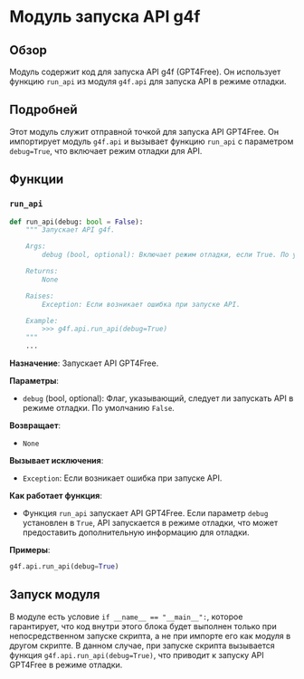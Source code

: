 # Модуль запуска API g4f

## Обзор

Модуль содержит код для запуска API g4f (GPT4Free). Он использует функцию `run_api` из модуля `g4f.api` для запуска API в режиме отладки.

## Подробней

Этот модуль служит отправной точкой для запуска API GPT4Free. Он импортирует модуль `g4f.api` и вызывает функцию `run_api` с параметром `debug=True`, что включает режим отладки для API.

## Функции

### `run_api`

```python
def run_api(debug: bool = False):
    """ Запускает API g4f.

    Args:
        debug (bool, optional): Включает режим отладки, если True. По умолчанию False.

    Returns:
        None

    Raises:
        Exception: Если возникает ошибка при запуске API.

    Example:
        >>> g4f.api.run_api(debug=True)
    """
    ...
```

**Назначение**: Запускает API GPT4Free.

**Параметры**:
- `debug` (bool, optional): Флаг, указывающий, следует ли запускать API в режиме отладки. По умолчанию `False`.

**Возвращает**:
- `None`

**Вызывает исключения**:
- `Exception`: Если возникает ошибка при запуске API.

**Как работает функция**:
- Функция `run_api` запускает API GPT4Free. Если параметр `debug` установлен в `True`, API запускается в режиме отладки, что может предоставить дополнительную информацию для отладки.

**Примеры**:

```python
g4f.api.run_api(debug=True)
```

## Запуск модуля

В модуле есть условие `if __name__ == "__main__":`, которое гарантирует, что код внутри этого блока будет выполнен только при непосредственном запуске скрипта, а не при импорте его как модуля в другом скрипте. В данном случае, при запуске скрипта вызывается функция `g4f.api.run_api(debug=True)`, что приводит к запуску API GPT4Free в режиме отладки.